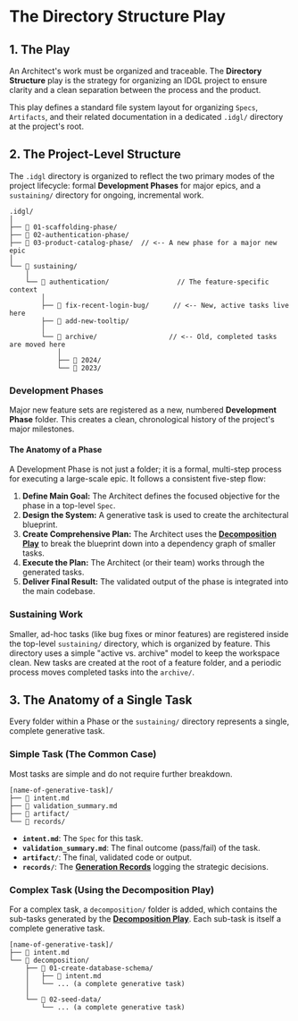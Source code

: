 # The Directory Structure Play

## 1. The Play
An Architect's work must be organized and traceable. The **Directory Structure** play is the strategy for organizing an IDGL project to ensure clarity and a clean separation between the process and the product.

This play defines a standard file system layout for organizing `Specs`, `Artifacts`, and their related documentation in a dedicated `.idgl/` directory at the project's root.

## 2. The Project-Level Structure
The `.idgl` directory is organized to reflect the two primary modes of the project lifecycle: formal **Development Phases** for major epics, and a `sustaining/` directory for ongoing, incremental work.

```
.idgl/
│
├── 📁 01-scaffolding-phase/
├── 📁 02-authentication-phase/
├── 📁 03-product-catalog-phase/  // <-- A new phase for a major new epic
│
└── 📁 sustaining/
    │
    └── 📁 authentication/                 // The feature-specific context
        │
        ├── 📁 fix-recent-login-bug/      // <-- New, active tasks live here
        ├── 📁 add-new-tooltip/
        │
        └── 📁 archive/                  // <-- Old, completed tasks are moved here
            │
            ├── 📁 2024/
            └── 📁 2023/
```

### Development Phases
Major new feature sets are registered as a new, numbered **Development Phase** folder. This creates a clean, chronological history of the project's major milestones.

#### The Anatomy of a Phase
A Development Phase is not just a folder; it is a formal, multi-step process for executing a large-scale epic. It follows a consistent five-step flow:

1.  **Define Main Goal:** The Architect defines the focused objective for the phase in a top-level `Spec`.
2.  **Design the System:** A generative task is used to create the architectural blueprint.
3.  **Create Comprehensive Plan:** The Architect uses the **[Decomposition Play](./03-Pattern-Decomposition.md)** to break the blueprint down into a dependency graph of smaller tasks.
4.  **Execute the Plan:** The Architect (or their team) works through the generated tasks.
5.  **Deliver Final Result:** The validated output of the phase is integrated into the main codebase.

### Sustaining Work
Smaller, ad-hoc tasks (like bug fixes or minor features) are registered inside the top-level `sustaining/` directory, which is organized by feature. This directory uses a simple "active vs. archive" model to keep the workspace clean. New tasks are created at the root of a feature folder, and a periodic process moves completed tasks into the `archive/`.

## 3. The Anatomy of a Single Task
Every folder within a Phase or the `sustaining/` directory represents a single, complete generative task.

### Simple Task (The Common Case)
Most tasks are simple and do not require further breakdown.

```
[name-of-generative-task]/
├── 📄 intent.md
├── 📄 validation_summary.md
├── 📁 artifact/
└── 📁 records/
```
*   **`intent.md`**: The `Spec` for this task.
*   **`validation_summary.md`**: The final outcome (pass/fail) of the task.
*   **`artifact/`**: The final, validated code or output.
*   **`records/`**: The **[Generation Records](./06-Pattern-Generation-Record.md)** logging the strategic decisions.

### Complex Task (Using the Decomposition Play)
For a complex task, a `decomposition/` folder is added, which contains the sub-tasks generated by the **[Decomposition Play](./03-Pattern-Decomposition.md)**. Each sub-task is itself a complete generative task.

```
[name-of-generative-task]/
├── 📄 intent.md
└── 📁 decomposition/
    ├── 📁 01-create-database-schema/
    │   ├── 📄 intent.md
    │   └── ... (a complete generative task)
    │
    └── 📁 02-seed-data/
        └── ... (a complete generative task)
```
